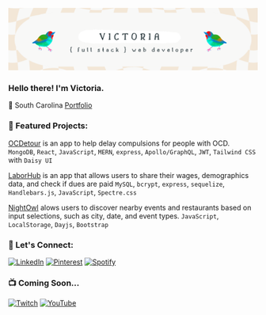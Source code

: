 ![headerimage](https://github.com/victoriamcn/victoriamcn/blob/main/vm%20(2).png?raw=true)

### Hello there! I'm Victoria.
:round_pushpin: South Carolina
[Portfolio](http://www.victoriamcodes.com/)

### :telescope: Featured Projects:
[OCDetour](https://ocdetour-4111fd1eff32.herokuapp.com/) is an app to help delay compulsions for people with OCD.
`MongoDB`, `React`, `JavaScript`, `MERN`, `express`, `Apollo/GraphQL`, `JWT`, `Tailwind CSS` with `Daisy UI`

[LaborHub](https://github.com/jsnicholas/LaborHub)  is an app that allows users to share their wages, demographics data, and check if dues are paid
`MySQL`, `bcrypt`, `express`, `sequelize`, `Handlebars.js`, `JavaScript`, `Spectre.css`

[NightOwl](https://victoriamcn.github.io/NightOwl/) alows users to discover nearby events and restaurants based on input selections, such as city, date, and event types.
`JavaScript`, `LocalStorage`, `Dayjs`, `Bootstrap`

### :milky_way: Let's Connect:
[![LinkedIn](https://img.shields.io/badge/linkedin-%230077B5.svg?style=for-the-badge&logo=linkedin&logoColor=white)](https://www.linkedin.com/in/victoria-mcnorrill/)
[![Pinterest](https://img.shields.io/badge/Pinterest-%23E60023.svg?style=for-the-badge&logo=Pinterest&logoColor=white)](https://www.pinterest.com/vmcnorrill/)
[![Spotify](https://img.shields.io/badge/Spotify-1ED760?style=for-the-badge&logo=spotify&logoColor=white)](https://open.spotify.com/playlist/7hiRnR4YEJSG3X2MyPvGL6?si=be9ee7f5841a41c2)

### :tv: Coming Soon...
[![Twitch](https://img.shields.io/badge/Twitch-%239146FF.svg?style=for-the-badge&logo=Twitch&logoColor=white)](https://www.twitch.tv/victoriacodes)
[![YouTube](https://img.shields.io/badge/YouTube-%23FF0000.svg?style=for-the-badge&logo=YouTube&logoColor=white)](https://www.youtube.com/@victoriacodes/featured)
